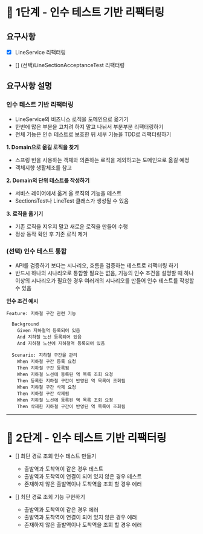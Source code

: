 # 🚀 1단계 - 인수 테스트 기반 리팩터링

## 요구사항
- [X] LineService 리팩터링
- [] (선택)LineSectionAcceptanceTest 리팩터링

## 요구사항 설명

### 인수 테스트 기반 리팩터링
- LineService의 비즈니스 로직을 도메인으로 옮기기
- 한번에 많은 부분을 고치려 하지 말고 나눠서 부분부분 리팩터링하기
- 전체 기능은 인수 테스트로 보호한 뒤 세부 기능을 TDD로 리팩터링하기

**1. Domain으로 옮길 로직을 찾기**
   - 스프링 빈을 사용하는 객체와 의존하는 로직을 제외하고는 도메인으로 옮길 예정
   - 객체지향 생활체조를 참고

**2. Domain의 단위 테스트를 작성하기**
   - 서비스 레이어에서 옮겨 올 로직의 기능을 테스트
   - SectionsTest나 LineTest 클래스가 생성될 수 있음

**3. 로직을 옮기기**
   - 기존 로직을 지우지 말고 새로운 로직을 만들어 수행
   - 정상 동작 확인 후 기존 로직 제거

### (선택) 인수 테스트 통합
- API를 검증하기 보다는 시나리오, 흐름을 검증하는 테스트로 리팩터링 하기
- 반드시 하나의 시나리오로 통합할 필요는 없음, 기능의 인수 조건을 설명할 때 하나 이상의 시나리오가 필요한 경우 여러개의 시나리오를 만들어 인수 테스트를 작성할 수 있음

**인수 조건 예시**
```text
Feature: 지하철 구간 관련 기능

  Background 
    Given 지하철역 등록되어 있음
    And 지하철 노선 등록되어 있음
    And 지하철 노선에 지하철역 등록되어 있음

  Scenario: 지하철 구간을 관리
    When 지하철 구간 등록 요청
    Then 지하철 구간 등록됨
    When 지하철 노선에 등록된 역 목록 조회 요청
    Then 등록한 지하철 구간이 반영된 역 목록이 조회됨
    When 지하철 구간 삭제 요청
    Then 지하철 구간 삭제됨
    When 지하철 노선에 등록된 역 목록 조회 요청
    Then 삭제한 지하철 구간이 반영된 역 목록이 조회됨
```

---

# 🚀 2단계 - 인수 테스트 기반 리팩터링

- [] 최단 경로 조회 인수 테스트 만들기
  - 출발역과 도착역이 같은 경우 테스트
  - 출발역과 도착역이 연결이 되어 있지 않은 경우 테스트
  - 존재하지 않은 출발역이나 도착역을 조회 할 경우 에러

- [] 최단 경로 조회 기능 구현하기
  - 출발역과 도착역이 같은 경우 에러
  - 출발역과 도착역이 연결이 되어 있지 않은 경우 에러
  - 존재하지 않은 출발역이나 도착역을 조회 할 경우 에러
